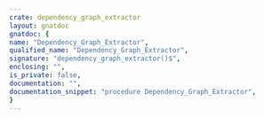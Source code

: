 ```yaml
---
crate: dependency_graph_extractor
layout: gnatdoc
gnatdoc: {
name: "Dependency_Graph_Extractor",
qualified_name: "Dependency_Graph_Extractor",
signature: "dependency_graph_extractor()$",
enclosing: "",
is_private: false,
documentation: "",
documentation_snippet: "procedure Dependency_Graph_Extractor",
}
---
```


